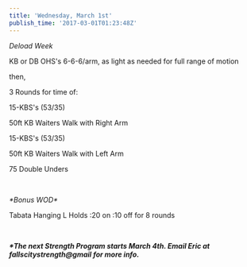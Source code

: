 ```yaml
---
title: 'Wednesday, March 1st'
publish_time: '2017-03-01T01:23:48Z'
---
```


*Deload Week*

KB or DB OHS's 6-6-6/arm, as light as needed for full range of motion

then,

3 Rounds for time of:

15-KBS's (53/35)

50ft KB Waiters Walk with Right Arm

15-KBS's (53/35)

50ft KB Waiters Walk with Left Arm

75 Double Unders

 

*\*Bonus WOD\**

Tabata Hanging L Holds :20 on :10 off for 8 rounds

 

***\*The next Strength Program starts March 4th. Email Eric at
fallscitystrength\@gmail for more info.***

